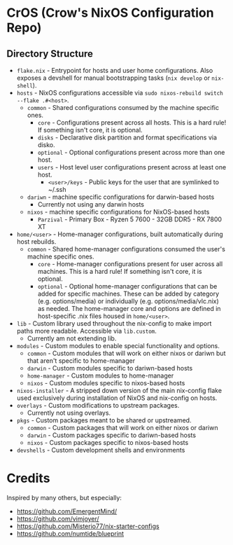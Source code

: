 # CrOS (Crow's NixOS Configuration Repo)

## Directory Structure

- `flake.nix` - Entrypoint for hosts and user home configurations. Also exposes
  a devshell for manual bootstrapping tasks (`nix develop` or `nix-shell`).
- `hosts` - NixOS configurations accessible via
  `sudo nixos-rebuild switch --flake .#<host>`.
  - `common` - Shared configurations consumed by the machine specific ones.
    - `core` - Configurations present across all hosts. This is a hard rule! If
      something isn't core, it is optional.
    - `disks` - Declarative disk partition and format specifications via disko.
    - `optional` - Optional configurations present across more than one host.
    - `users` - Host level user configurations present across at least one host.
      - `<user>/keys` - Public keys for the user that are symlinked to ~/.ssh
  - `dariwn` - machine specific configurations for darwin-based hosts
    - Currently not using any darwin hosts
  - `nixos` - machine specific configurations for NixOS-based hosts
    - `Parzival` - Primary Box - Ryzen 5 7600 - 32GB DDR5 - RX 7800 XT
- `home/<user>` - Home-manager configurations, built automatically during host
  rebuilds.
  - `common` - Shared home-manager configurations consumed the user's machine
    specific ones.
    - `core` - Home-manager configurations present for user across all machines.
      This is a hard rule! If something isn't core, it is optional.
    - `optional` - Optional home-manager configurations that can be added for
      specific machines. These can be added by category (e.g. options/media) or
      individually (e.g. options/media/vlc.nix) as needed. The home-manager core
      and options are defined in host-specific .nix files housed in
      `home/<user>`.
- `lib` - Custom library used throughout the nix-config to make import paths
  more readable. Accessible via `lib.custom`.
  - Currently am not extending lib.
- `modules` - Custom modules to enable special functionality and options.
  - `common` - Custom modules that will work on either nixos or dariwn but that
    aren't specific to home-manager
  - `darwin` - Custom modules specific to dariwn-based hosts
  - `home-manager` - Custom modules to home-manager
  - `nixos` - Custom modules specific to nixos-based hosts
- `nixos-installer` - A stripped down version of the main nix-config flake used
  exclusively during installation of NixOS and nix-config on hosts.
- `overlays` - Custom modifications to upstream packages.
  - Currently not using overlays.
- `pkgs` - Custom packages meant to be shared or upstreamed.
  - `common` - Custom packages that will work on either nixos or dariwn
  - `darwin` - Custom packages specific to dariwn-based hosts
  - `nixos` - Custom packages specific to nixos-based hosts
- `devshells` - Custom development shells and environments

# Credits

Inspired by many others, but especially:

- https://github.com/EmergentMind/
- https://github.com/vimjoyer/
- https://github.com/Misterio77/nix-starter-configs
- https://github.com/numtide/blueprint

